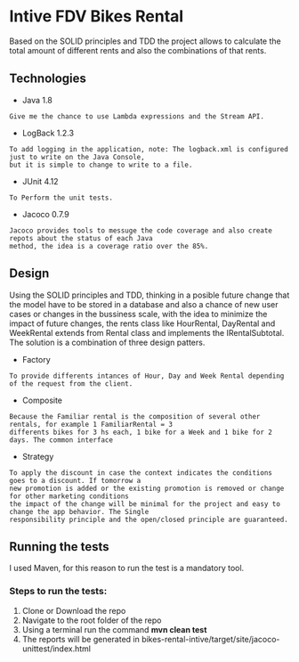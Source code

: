 # Intive FDV Bikes Rental

Based on the SOLID principles and TDD the project allows to calculate the total amount of different rents and also the combinations of that rents.


## Technologies

* Java 1.8

```
Give me the chance to use Lambda expressions and the Stream API.
```

* LogBack 1.2.3

```
To add logging in the application, note: The logback.xml is configured just to write on the Java Console, 
but it is simple to change to write to a file.
```

* JUnit 4.12

```
To Perform the unit tests.
```

* Jacoco 0.7.9

```
Jacoco provides tools to messuge the code coverage and also create repots about the status of each Java
method, the idea is a coverage ratio over the 85%.
```


## Design

Using the SOLID principles and TDD, thinking in a posible future change that the model have to be stored in a database and also a chance of new user cases or changes in the bussiness scale, with the idea to minimize the impact of future changes, the rents class like HourRental, DayRental and WeekRental extends from Rental class and implements the IRentalSubtotal. The solution is a combination of three design patters.

* Factory 
```
To provide differents intances of Hour, Day and Week Rental depending of the request from the client.
```

* Composite

```
Because the Familiar rental is the composition of several other rentals, for example 1 FamiliarRental = 3 
differents bikes for 3 hs each, 1 bike for a Week and 1 bike for 2 days. The common interface 
```

* Strategy

```
To apply the discount in case the context indicates the conditions goes to a discount. If tomorrow a 
new promotion is added or the existing promotion is removed or change for other marketing conditions 
the impact of the change will be minimal for the project and easy to change the app behavior. The Single 
responsibility principle and the open/closed principle are guaranteed.
```


## Running the tests

I used Maven, for this reason to run the test is a mandatory tool.

### Steps to run the tests:

1. Clone or Download the repo
2. Navigate to the root folder of the repo
3. Using a terminal run the command **mvn clean test**
4. The reports will be generated in bikes-rental-intive/target/site/jacoco-unittest/index.html 

